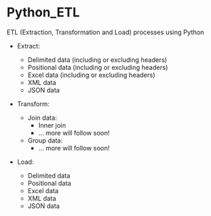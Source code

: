 # Python_ETL

ETL (Extraction, Transformation and Load) processes using Python

  - Extract:
    - Delimited data (including or excluding headers)
    - Positional data (including or excluding headers)
    - Excel data (including or excluding headers)
    - XML data
    - JSON data

  - Transform:
    - Join data:
      - Inner join
      - ... more will follow soon!
    - Group data:
      - ... more will follow soon!

  - Load:
    - Delimited data
    - Positional data
    - Excel data
    - XML data
    - JSON data

